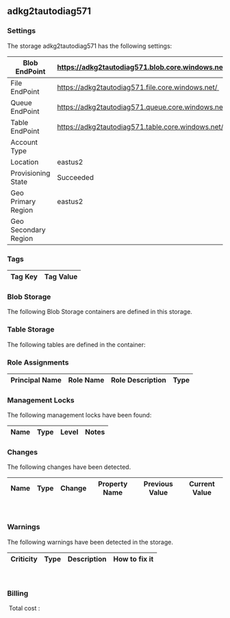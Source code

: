 
## adkg2tautodiag571 

### Settings
The storage adkg2tautodiag571 has the following settings:

| Blob EndPoint | https://adkg2tautodiag571.blob.core.windows.net/  |
| --- | --- |
| File EndPoint | https://adkg2tautodiag571.file.core.windows.net/  |
| Queue EndPoint | https://adkg2tautodiag571.queue.core.windows.net/  |
| Table EndPoint | https://adkg2tautodiag571.table.core.windows.net/  |
| Account Type |   |
| Location | eastus2  |
| Provisioning State | Succeeded  |
| Geo Primary Region | eastus2  |
| Geo Secondary Region |   |


### Tags


| Tag Key | Tag Value |
| --- | --- |

### Blob Storage
The following Blob Storage containers are defined in this storage. 

### Table Storage
The following tables are defined in the container:

### Role Assignments


| Principal Name | Role Name | Role Description | Type |
| --- | --- | --- | --- |

### Management Locks
The following management locks have been found: 

| Name | Type | Level | Notes |
| --- | --- | --- | --- |

### Changes
The following changes have been detected. 

| Name | Type | Change | Property Name | Previous Value | Current Value |
| --- | --- | --- | --- | --- | --- |
 
### Warnings
The following warnings have been detected in the storage. 

| Criticity | Type | Description | How to fix it |
| --- | --- | --- | --- |
 
### Billing
 Total cost : 
